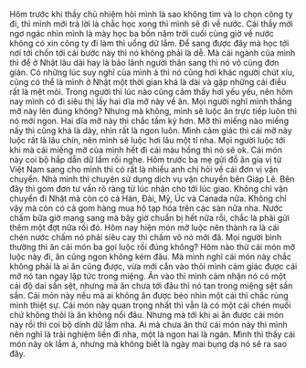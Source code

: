 Hôm trước khi thầy chủ nhiệm hỏi mình là sao không tìm và lo chọn công ty đi, thì mình mới trả lời là chắc học xong thì mình sẽ đi về nước. Cái thầy mới ngơ ngác nhìn mình là mày học ba bốn năm trời cuối cùng giờ về nước không có xin công ty đi làm thì uổng dữ lắm. Để sang được đây mà học tới nơi tới chốn tới cái bước này thì nó không phải là dễ. Mà cái ngành của mình thì để ở Nhật lâu dài hay là bảo lãnh người thân sang thì nó vô cùng đơn giản. Có những lúc suy nghĩ của mình á thì nó cũng hơi khác người chút xíu, cũng có thể là mình ở Nhật một thời gian khá là dài và gặp những cái điều rất là mệt mỏi. Trong người thì lúc nào cũng cảm thấy hơi yếu yếu, nên hôm nay mình có đi siêu thị lấy hai dĩa mỡ này về ăn. Mọi người nghĩ mình thắng mỡ này lên đúng không? Nhưng mà không, mình sẽ luộc ăn trực tiếp luôn thì nó mới ngon. Hai dĩa mỡ này thì chắc tầm ký hơn. Mỡ thì miếng nào miếng nấy thì cũng khá là dày, nhìn rất là ngon luôn. Mình cảm giác thì cái mỡ này luộc rất là lâu chín, nên mình sẽ luộc hơi lâu một tí nha. Mọi người luộc tới khi mà cái miếng mỡ của mình hết đi cái màu hồng thì nó sẽ ok. Cái món này coi bộ hấp dẫn dữ lắm rồi nghe. Hôm trước ba mẹ gửi đồ ăn gia vị từ Việt Nam sang cho mình thì có rất là nhiều anh chị hỏi về cái đơn vị vận chuyển. Nhà mình thì chuyên sử dụng dịch vụ vận chuyển bên Giáp Lê. Bên đây thì gom đơn tư vấn rõ ràng từ lúc nhận cho tới lúc giao. Không chỉ vận chuyển đi Nhật mà còn có cả Hàn, Đài, Mỹ, Úc và Canada nữa. Không chỉ vậy mà còn có cả gom hàng mua hộ tạp hóa trên các sàn nữa nha. Nước chấm bữa giờ mang sang mà bây giờ chuẩn bị hết nữa rồi, chắc là phải gửi thêm một đợt nữa rồi đó. Hôm nay hiện món mỡ luộc nên thành ra là cái chén nước chấm nó phải siêu cay thì chấm vô nó mới đã. Mọi người bình thường thì ăn cái món ba gọi luộc rồi đúng không? Hôm nào thử cái món mỡ luộc này đi, ăn cũng ngon không kém đâu. Mà mình nghĩ cái món này chắc không phải là ai ăn cũng được, vừa mới cắn vào thôi mình cảm giác được cái mỡ nó tan ngay lập tức trong miệng. Ăn vào thì mình cảm nhận nó có một cái độ dai sần sệt, nhưng mà ăn chưa tới đâu thì nó tan trong miệng sệt sần sần. Cái món này nếu mà ai không ăn được béo nhìn một cái thì chắc rùng mình thiệt sự. Cái món này quan trọng nhất thì vẫn là có một cái chén muối chứ không thôi là ăn không nổi đâu. Nhưng mà tới khi ai ăn được cái món này rồi thì coi bộ dính dữ lắm nha. Ai mà chưa ăn thử cái món này thì mình nên nghĩ là trải nghiệm liền đi nha, một là ngon hai là ngán. Mình thì thấy cái món này ok lắm á, nhưng mà không biết là ngày mai bụng dạ nó sẽ ra sao đây.